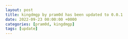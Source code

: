 ```yaml
---
layout: post
title: kingdmgp by pram0d has been updated to 0.0.1
date: 2022-09-23 00:00:00 +0000
categories: [pram0d, kingdmgp]
tags: [update]
---
```


